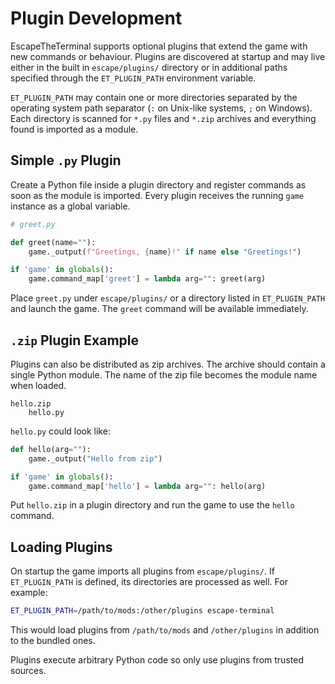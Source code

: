 # Plugin Development

EscapeTheTerminal supports optional plugins that extend the game with new commands or behaviour. Plugins are discovered at startup and may live either in the built in `escape/plugins/` directory or in additional paths specified through the `ET_PLUGIN_PATH` environment variable.

``ET_PLUGIN_PATH`` may contain one or more directories separated by the operating system path separator (``:`` on Unix-like systems, ``;`` on Windows). Each directory is scanned for ``*.py`` files and ``*.zip`` archives and everything found is imported as a module.

## Simple ``.py`` Plugin

Create a Python file inside a plugin directory and register commands as soon as the module is imported. Every plugin receives the running ``game`` instance as a global variable.

```python
# greet.py

def greet(name=""):
    game._output(f"Greetings, {name}!" if name else "Greetings!")

if 'game' in globals():
    game.command_map['greet'] = lambda arg="": greet(arg)
```

Place ``greet.py`` under ``escape/plugins/`` or a directory listed in ``ET_PLUGIN_PATH`` and launch the game. The ``greet`` command will be available immediately.

## ``.zip`` Plugin Example

Plugins can also be distributed as zip archives. The archive should contain a single Python module. The name of the zip file becomes the module name when loaded.

```text
hello.zip
    hello.py
```

`hello.py` could look like:

```python
def hello(arg=""):
    game._output("Hello from zip")

if 'game' in globals():
    game.command_map['hello'] = lambda arg="": hello(arg)
```

Put ``hello.zip`` in a plugin directory and run the game to use the ``hello`` command.

## Loading Plugins

On startup the game imports all plugins from ``escape/plugins/``. If ``ET_PLUGIN_PATH`` is defined, its directories are processed as well. For example:

```bash
ET_PLUGIN_PATH=/path/to/mods:/other/plugins escape-terminal
```

This would load plugins from ``/path/to/mods`` and ``/other/plugins`` in addition to the bundled ones.

Plugins execute arbitrary Python code so only use plugins from trusted sources.


